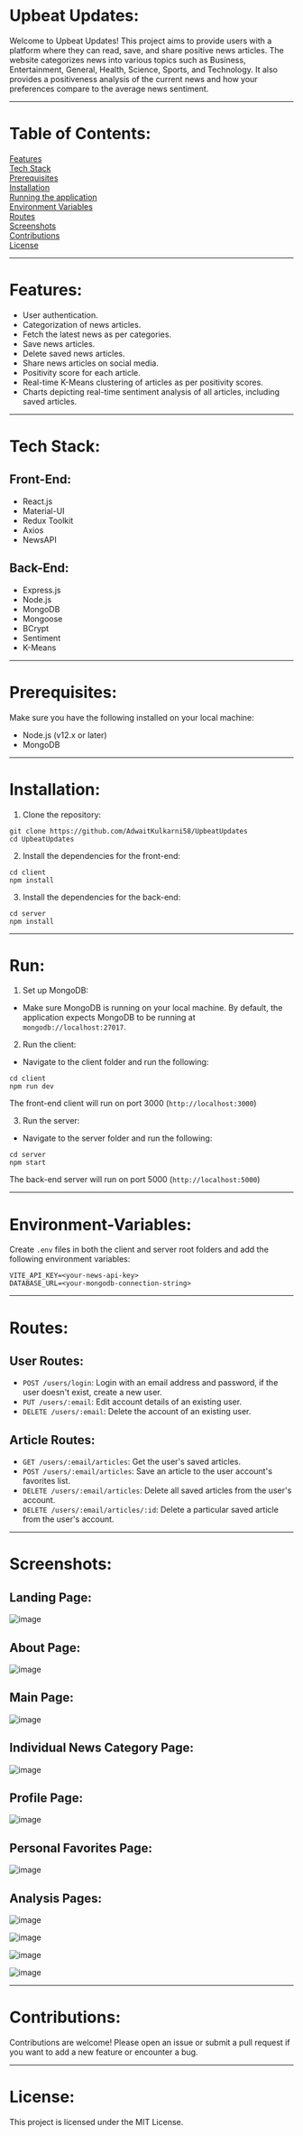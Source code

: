 # Upbeat Updates:  
Welcome to Upbeat Updates! This project aims to provide users with a platform where they can read, save, and share positive news articles. The website categorizes news into various topics such as Business, Entertainment, General, Health, Science, Sports, and Technology. It also provides a positiveness analysis of the current news and how your preferences compare to the average news sentiment.  

<hr>

# Table of Contents:
[Features](#Features)  
[Tech Stack](#Tech-Stack)  
[Prerequisites](#Prerequisites)  
[Installation](#Installation)  
[Running the application](#Run)  
[Environment Variables](#Environment-Variables)  
[Routes](#Routes)  
[Screenshots](#Screenshots)  
[Contributions](#Contributions)  
[License](#License)  

<hr>

# Features:  
- User authentication.  
- Categorization of news articles.  
- Fetch the latest news as per categories.
- Save news articles.
- Delete saved news articles.  
- Share news articles on social media.  
- Positivity score for each article.
- Real-time K-Means clustering of articles as per positivity scores.
- Charts depicting real-time sentiment analysis of all articles, including saved articles.

<hr>

# Tech Stack:  
## Front-End:  
- React.js
- Material-UI
- Redux Toolkit
- Axios
- NewsAPI  

## Back-End:  
- Express.js
- Node.js
- MongoDB
- Mongoose
- BCrypt
- Sentiment
- K-Means

<hr>  
  
# Prerequisites:  
Make sure you have the following installed on your local machine:  
- Node.js (v12.x or later)
- MongoDB

<hr>

# Installation:  
1) Clone the repository:  
```
git clone https://github.com/AdwaitKulkarni58/UpbeatUpdates
cd UpbeatUpdates
```
2) Install the dependencies for the front-end:
```
cd client
npm install
```
3) Install the dependencies for the back-end:
```
cd server
npm install
```

<hr>

# Run:  
1) Set up MongoDB:
- Make sure MongoDB is running on your local machine. By default, the application expects MongoDB to be running at `mongodb://localhost:27017`.

2) Run the client:
- Navigate to the client folder and run the following:
```
cd client
npm run dev
```
The front-end client will run on port 3000 (`http://localhost:3000`)  

3) Run the server:
- Navigate to the server folder and run the following:
```
cd server
npm start
```
The back-end server will run on port 5000 (`http://localhost:5000`)

<hr>

# Environment-Variables:  
Create `.env` files in both the client and server root folders and add the following environment variables:  
```
VITE_API_KEY=<your-news-api-key>
DATABASE_URL=<your-mongodb-connection-string>
```

<hr>

# Routes:  
## User Routes:  
- `POST /users/login`: Login with an email address and password, if the user doesn't exist, create a new user.
- `PUT /users/:email`: Edit account details of an existing user.
- `DELETE /users/:email`: Delete the account of an existing user.

## Article Routes:  
- `GET /users/:email/articles`: Get the user's saved articles.  
- `POST /users/:email/articles`: Save an article to the user account's favorites list.
- `DELETE /users/:email/articles`: Delete all saved articles from the user's account.
- `DELETE /users/:email/articles/:id`: Delete a particular saved article from the user's account.

<hr>

# Screenshots:  
  
## Landing Page:  
  
![image](https://github.com/AdwaitKulkarni58/UpbeatUpdates/assets/65598707/71f3c850-f443-4063-87eb-c623cd014ffb)
  
## About Page:  
  
![image](https://github.com/AdwaitKulkarni58/UpbeatUpdates/assets/65598707/35c9c448-d79f-4e58-9921-2fe8a5936e38)
  
## Main Page:  
  
![image](https://github.com/AdwaitKulkarni58/UpbeatUpdates/assets/65598707/8071d9eb-75fd-4846-9b6c-aaf160696d3d)
  
## Individual News Category Page:  
  
![image](https://github.com/AdwaitKulkarni58/UpbeatUpdates/assets/65598707/1081b546-05c8-428c-af33-5dd3d760b5bd)
  
## Profile Page:  
  
![image](https://github.com/AdwaitKulkarni58/UpbeatUpdates/assets/65598707/dd4f1e54-a361-49a3-8212-2dd5b96cbb35)
  
## Personal Favorites Page:  
  
![image](https://github.com/AdwaitKulkarni58/UpbeatUpdates/assets/65598707/fc8022c3-1c39-44bf-81c7-d84a702f2d92)
  
## Analysis Pages:  
  
![image](https://github.com/AdwaitKulkarni58/UpbeatUpdates/assets/65598707/04cd8f6e-8924-485a-b7a2-9c5ed3de59c5)  
  
![image](https://github.com/AdwaitKulkarni58/UpbeatUpdates/assets/65598707/cf75b73c-92bf-4af6-8376-282c3d98cf0a)  
  
![image](https://github.com/AdwaitKulkarni58/UpbeatUpdates/assets/65598707/139f3797-3b51-44a4-9d03-d74eda5bca5f)  
  
![image](https://github.com/AdwaitKulkarni58/UpbeatUpdates/assets/65598707/d71c6893-2fc5-436d-8030-86006ad058a4)


<hr>

# Contributions:  
Contributions are welcome! Please open an issue or submit a pull request if you want to add a new feature or encounter a bug.  

<hr> 

# License:  
This project is licensed under the MIT License.  


